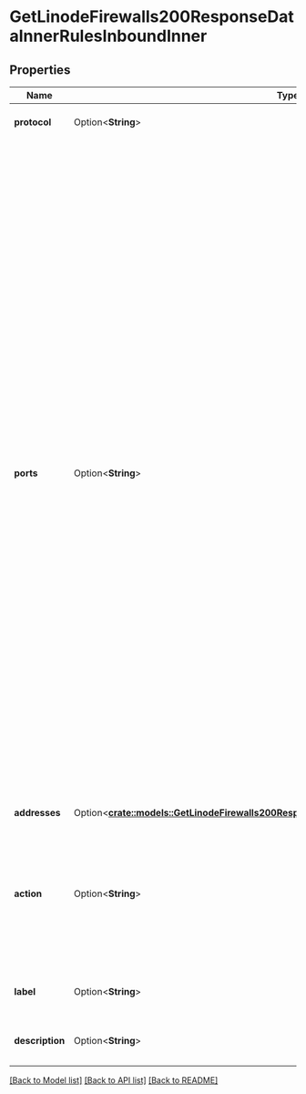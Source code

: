 # GetLinodeFirewalls200ResponseDataInnerRulesInboundInner

## Properties

Name | Type | Description | Notes
------------ | ------------- | ------------- | -------------
**protocol** | Option<**String**> | The type of network traffic to allow.  | [optional]
**ports** | Option<**String**> | A string representing the port or ports on which traffic will be allowed:  - The string may be a single port, a range of ports, or a comma-separated list of single ports and port ranges. A space is permitted following each comma. - A range of ports is inclusive of the start and end values for the range. The end value of the range must be greater than the start value. - Ports must be within 1 and 65535, and may not contain any leading zeroes. For example, port \"080\" is not allowed. - Ports may not be specified if a rule's protocol is `ICMP` or `IPENCAP`. - At least one port must be specified if a rule's protocol is `TCP` or `UDP`. - The ports string can have up to 15 *pieces*, where a single port is treated as one piece, and a port range is treated as two pieces. For example, the string \"22-24, 80, 443\" has four pieces.  | [optional]
**addresses** | Option<[**crate::models::GetLinodeFirewalls200ResponseDataInnerRulesInboundInnerAddresses**](getLinodeFirewalls_200_response_data_inner_rules_inbound_inner_addresses.md)> |  | [optional]
**action** | Option<**String**> | Controls whether traffic is accepted or dropped by this rule. Overrides the Firewall's `inbound_policy` if this is an inbound rule, or the `outbound_policy` if this is an outbound rule.  | [optional]
**label** | Option<**String**> | Used to identify this rule. For display purposes only.  | [optional]
**description** | Option<**String**> | Used to describe this rule. For display purposes only.  | [optional]

[[Back to Model list]](../README.md#documentation-for-models) [[Back to API list]](../README.md#documentation-for-api-endpoints) [[Back to README]](../README.md)


